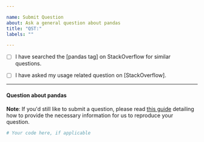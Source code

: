 ```yaml
---

name: Submit Question
about: Ask a general question about pandas
title: "QST:"
labels: ""

---
```


- [ ] I have searched the [pandas tag] on StackOverflow for similar questions.

- [ ] I have asked my usage related question on [StackOverflow].

---

#### Question about pandas

**Note**: If you'd still like to submit a question, please read [this guide](
https://matthewrocklin.com/blog/work/2018/02/28/minimal-bug-reports) detailing how to provide the necessary information for us to reproduce your question.

```python
# Your code here, if applicable

```
